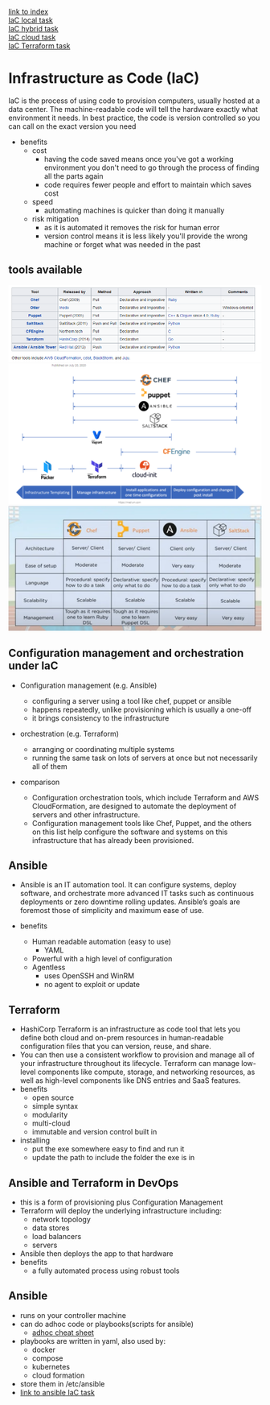 [link to index](/readme.md)  
[IaC local task](/Documentation/docs/IaC_local_task.md)  
[IaC hybrid task](/Documentation/docs/IaC_hybrid_task.md)  
[IaC cloud task](/Documentation/docs/IaC_cloud_task.md)  
[IaC Terraform task](/Documentation/docs/terraform.md)    
# Infrastructure as Code (IaC)
IaC is the process of using code to provision computers, usually hosted at a data center. The machine-readable code will tell the hardware exactly what environment it needs. In best practice, the code is version controlled so you can call on the exact version you need

- benefits
    - cost
        - having the code saved means once you've got a working environment you don't need to go through the process of finding all the parts again
        - code requires fewer people and effort to maintain which saves cost
    - speed
        - automating machines is quicker than doing it manually
    - risk mitigation
        - as it is automated it removes the risk for human error
        - version control means it is less likely you'll provide the wrong machine or forget what was needed in the past


## tools available
![IaC tools](/Documentation/resources/IaC/tools.png)  
![IaC tool stages](/Documentation/resources/IaC/tools2.png)  
![IaC tool comparison](/Documentation/resources/IaC/tools3.png)  

## Configuration management and orchestration under IaC

- Configuration management (e.g. Ansible)
    - configuring a server using a tool like chef, puppet or ansible
    - happens repeatedly, unlike provisioning which is usually a one-off
    - it brings consistency to the infrastructure

- orchestration (e.g. Terraform)
    - arranging or coordinating multiple systems
    - running the same task on lots of servers at once but not necessarily all of them

- comparison
    - Configuration orchestration tools, which include Terraform and AWS CloudFormation, are designed to automate the deployment of servers and other infrastructure.
    - Configuration management tools like Chef, Puppet, and the others on this list help configure the software and systems on this infrastructure that has already been provisioned.

## Ansible
- Ansible is an IT automation tool. It can configure systems, deploy software, and orchestrate more advanced IT tasks such as continuous deployments or zero downtime rolling updates. Ansible’s goals are foremost those of simplicity and maximum ease of use.

- benefits
    - Human readable automation (easy to use)
        - YAML
    - Powerful with a high level of configuration
    - Agentless
        - uses OpenSSH and WinRM
        - no agent to exploit or update

## Terraform
- HashiCorp Terraform is an infrastructure as code tool that lets you define both cloud and on-prem resources in human-readable configuration files that you can version, reuse, and share.
- You can then use a consistent workflow to provision and manage all of your infrastructure throughout its lifecycle. Terraform can manage low-level components like compute, storage, and networking resources, as well as high-level components like DNS entries and SaaS features.
- benefits
    - open source
    - simple syntax
    - modularity
    - multi-cloud
    - immutable and version control built in
- installing
    - put the exe somewhere easy to find and run it
    - update the path to include the folder the exe is in


## Ansible and Terraform in DevOps
- this is a form of provisioning plus Configuration Management
- Terraform will deploy the underlying infrastructure including:
    - network topology
    - data stores
    - load balancers
    - servers
- Ansible then deploys the app to that hardware 
- benefits
    - a fully automated process using robust tools

## Ansible
- runs on your controller machine
- can do adhoc code or playbooks(scripts for ansible)
    - [adhoc cheat sheet](/Documentation/resources/IaC/Ansible-Cheat_Sheet_Edureka.pdf)
- playbooks are written in yaml, also used by:
    - docker
    - compose
    - kubernetes
    - cloud formation
- store them in /etc/ansible
- [link to ansible IaC task](/Documentation/docs/IaC_task.md)
